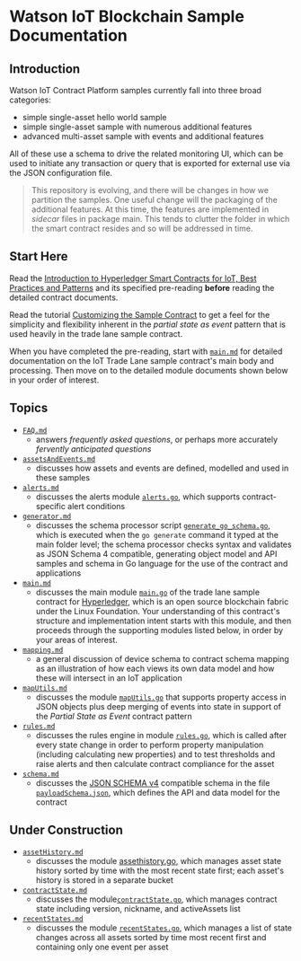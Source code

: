 # Watson IoT Blockchain Sample Documentation

## Introduction

Watson IoT Contract Platform samples currently fall into three broad categories:

- simple single-asset hello world sample
- simple single-asset sample with numerous additional features
- advanced multi-asset sample with events and additional features

All of these use a schema to drive the related monitoring UI, which can be used to initiate any transaction or query that is exported for external use via the JSON configuration file.

>This repository is evolving, and there will be changes in how we partition the samples. One useful change will the packaging of the additional features. At this time, the features are implemented in *sidecar* files in package main. This tends to clutter the folder in which the smart contract resides and so will be addressed in time.

## Start Here

Read the [Introduction to Hyperledger Smart Contracts for IoT, Best Practices and Patterns](HyperledgerContractsIntroBestPracticesPatterns.md) and its specified pre-reading __before__ reading the detailed contract documents. 

Read the tutorial [Customizing the Sample Contract](CustomizingTheSampleContract.md) to get a feel for the simplicity and flexibility inherent in the *partial state as event* pattern that is used heavily in the trade lane sample contract.

When you have completed the pre-reading, start with [`main.md`](main.md) for detailed documentation on the IoT Trade Lane sample contract's main body and processing. Then move on to the detailed module documents shown below in your order of interest.

## Topics

* [`FAQ.md`](FAQ.md)
  - answers *frequently asked questions*, or perhaps more accurately *fervently anticipated questions*
* [`assetsAndEvents.md`](assetsAndEvents.md)
  - discusses how assets and events are defined, modelled and used in these samples
* [`alerts.md`](alerts.md)
  - discusses the alerts module [`alerts.go`](../alerts.go), which supports contract-specific alert conditions
* [`generator.md`](generator.md)
  - discusses the schema processor script [`generate_go_schema.go`](../scripts/generate_go_schema.go), which is executed when the `go generate` command it typed at the main folder level; the schema processor checks syntax and validates as JSON Schema 4 compatible, generating object model and API samples and schema in Go language for the use of the contract and applications 
* [`main.md`](main.md "main go file for trade lane sample contract")
  - discusses the main module [`main.go`](../main.go) of the trade lane sample contract for [Hyperledger](https://github.com/hyperledger), which is an open source blockchain fabric under the Linux Foundation. Your understanding of this contract's structure and implementation intent starts with this module, and then proceeds through the supporting modules listed below, in order by your areas of interest. 
* [`mapping.md`](mapping.md)
  - a general discussion of device schema to contract schema mapping as an illustration of how each views its own data model and how these will intersect in an IoT application
* [`mapUtils.md`](mapUtils.md)
  - discusses the module [`mapUtils.go`](../mapUtils.go) that supports property access in JSON objects plus deep merging of events into state in support of the *Partial State as Event* contract pattern
* [`rules.md`](rules.md)
  - discusses the rules engine in module [`rules.go`](../rules.go), which is called after every state change in order to perform property manipulation (including calculating new properties) and to test thresholds and raise alerts and then calculate contract compliance for the asset 
* [`schema.md`](schema.md)
  - discusses the [JSON SCHEMA v4](http://json-schema.org/documentation.html) compatible schema in the file [`payloadSchema.json`](../payloadSchema.json), which defines the API and data model for the contract

## Under Construction

* [`assetHistory.md`](contractState.md)
  - discusses the module [assethistory.go](`../assethistory.go`), which manages asset state history sorted by time with the most recent state first; each asset's history is stored in a separate bucket
* [`contractState.md`](contractState.md)
  - discusses the module[`contractState.go`](../contractState.go), which manages contract state including version, nickname, and activeAssets list
* [`recentStates.md`](recentStates.md)
  - discusses the module [`recentStates.go`](../recentStates.go), which manages a list of state changes across all assets sorted by time most recent first and containing only one event per asset
